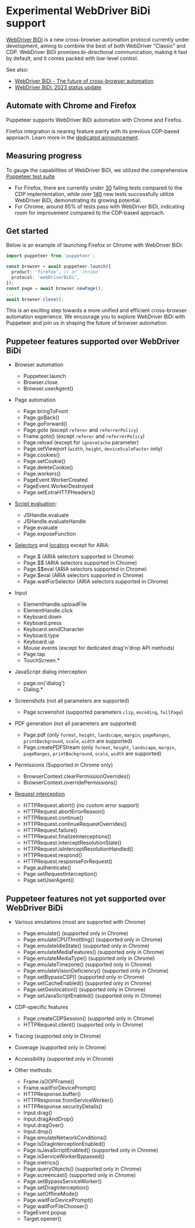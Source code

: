 # Experimental WebDriver BiDi support

[WebDriver BiDi](https://w3c.github.io/webdriver-bidi/) is a new cross-browser
automation protocol currently under development, aiming to combine the best of both WebDriver “Classic” and CDP. WebDriver BiDi promises bi-directional communication, making it fast by default, and it comes packed with low-level control.

See also:

- [WebDriver BiDi - The future of cross-browser automation](https://developer.chrome.com/articles/webdriver-bidi/)
- [WebDriver BiDi: 2023 status update](https://developer.chrome.com/blog/webdriver-bidi-2023/)

## Automate with Chrome and Firefox

Puppeteer supports WebDriver BiDi automation with Chrome and Firefox.

Firefox integration is nearing feature parity with its previous CDP-based approach. Learn more in the [dedicated announcement](https://hacks.mozilla.org/2023/12/puppeteer-webdriver-bidi/).

## Measuring progress

To gauge the capabilities of WebDriver BiDi, we utilized the comprehensive [Puppeteer test suite](https://puppeteer.github.io/ispuppeteerwebdriverbidiready/)

- For Firefox, there are currently under [30](https://puppeteer.github.io/ispuppeteerwebdriverbidiready/firefox-delta.json) failing tests compared to the CDP implementation, while over [140](https://puppeteer.github.io/ispuppeteerwebdriverbidiready/firefox-delta.json) new tests successfully utilize WebDriver BiDi, demonstrating its growing potential.
- For Chrome, around 85% of tests pass with WebDriver BiDi, indicating room for improvement compared to the CDP-based approach.

## Get started

Below is an example of launching Firefox or Chrome with WebDriver BiDi:

```ts
import puppeteer from 'puppeteer';

const browser = await puppeteer.launch({
  product: 'firefox', // or 'chrome'
  protocol: 'webDriverBiDi',
});
const page = await browser.newPage();
...
await browser.close();
```

This is an exciting step towards a more unified and efficient cross-browser automation experience. We encourage you to explore WebDriver BiDi with Puppeteer and join us in shaping the future of browser automation.

## Puppeteer features supported over WebDriver BiDi

- Browser automation

  - Puppeteer.launch
  - Browser.close
  - Browser.userAgent()

- Page automation

  - Page.bringToFront
  - Page.goBack()
  - Page.goForward()
  - Page.goto (except `referer` and `referrerPolicy`)
  - Frame.goto() (except `referer` and `referrerPolicy`)
  - Page.reload (except for `ignoreCache` parameter)
  - Page.setViewport (`width`, `height`, `deviceScaleFactor` only)
  - Page.cookies()
  - Page.setCookie()
  - Page.deleteCookie()
  - Page.workers()
  - PageEvent.WorkerCreated
  - PageEvent.WorkerDestroyed
  - Page.setExtraHTTPHeaders()

- [Script evaluation](https://pptr.dev/guides/evaluate-javascript):

  - JSHandle.evaluate
  - JSHandle.evaluateHandle
  - Page.evaluate
  - Page.exposeFunction

- [Selectors](https://pptr.dev/guides/query-selectors) and [locators](https://pptr.dev/guides/locators) except for ARIA:

  - Page.$ (ARIA selectors supported in Chrome)
  - Page.$$ (ARIA selectors supported in Chrome)
  - Page.$$eval (ARIA selectors supported in Chrome)
  - Page.$eval (ARIA selectors supported in Chrome)
  - Page.waitForSelector (ARIA selectors supported in Chrome)

- Input

  - ElementHandle.uploadFile
  - ElementHandle.click
  - Keyboard.down
  - Keyboard.press
  - Keyboard.sendCharacter
  - Keyboard.type
  - Keyboard.up
  - Mouse events (except for dedicated drag'n'drop API methods)
  - Page.tap
  - TouchScreen.\*

- JavaScript dialog interception

  - page.on('dialog')
  - Dialog.\*

- Screenshots (not all parameters are supported)

  - Page.screenshot (supported parameters `clip`, `encoding`, `fullPage`)

- PDF generation (not all parameters are supported)

  - Page.pdf (only `format`, `height`, `landscape`, `margin`, `pageRanges`, `printBackground`, `scale`, `width` are supported)
  - Page.createPDFStream (only `format`, `height`, `landscape`, `margin`, `pageRanges`, `printBackground`, `scale`, `width` are supported)

- Permissions (Supported in Chrome only)

  - BrowserContext.clearPermissionOverrides()
  - BrowserContext.overridePermissions()

- [Request interception](https://pptr.dev/guides/request-interception)
  - HTTPRequest.abort() (no custom error support)
  - HTTPRequest.abortErrorReason()
  - HTTPRequest.continue()
  - HTTPRequest.continueRequestOverrides()
  - HTTPRequest.failure()
  - HTTPRequest.finalizeInterceptions()
  - HTTPRequest.interceptResolutionState()
  - HTTPRequest.isInterceptResolutionHandled()
  - HTTPRequest.respond()
  - HTTPRequest.responseForRequest()
  - Page.authenticate()
  - Page.setRequestInterception()
  - Page.setUserAgent()

## Puppeteer features not yet supported over WebDriver BiDi

- Various emulations (most are supported with Chrome)

  - Page.emulate() (supported only in Chrome)
  - Page.emulateCPUThrottling() (supported only in Chrome)
  - Page.emulateIdleState() (supported only in Chrome)
  - Page.emulateMediaFeatures() (supported only in Chrome)
  - Page.emulateMediaType() (supported only in Chrome)
  - Page.emulateTimezone() (supported only in Chrome)
  - Page.emulateVisionDeficiency() (supported only in Chrome)
  - Page.setBypassCSP() (supported only in Chrome)
  - Page.setCacheEnabled() (supported only in Chrome)
  - Page.setGeolocation() (supported only in Chrome)
  - Page.setJavaScriptEnabled() (supported only in Chrome)

- CDP-specific features

  - Page.createCDPSession() (supported only in Chrome)
  - HTTPRequest.client() (supported only in Chrome)

- Tracing (supported only in Chrome)
- Coverage (supported only in Chrome)
- Accessibility (supported only in Chrome)

- Other methods:

  - Frame.isOOPFrame()
  - Frame.waitForDevicePrompt()
  - HTTPResponse.buffer()
  - HTTPResponse.fromServiceWorker()
  - HTTPResponse.securityDetails()
  - Input.drag()
  - Input.dragAndDrop()
  - Input.dragOver()
  - Input.drop()
  - Page.emulateNetworkConditions()
  - Page.isDragInterceptionEnabled()
  - Page.isJavaScriptEnabled() (supported only in Chrome)
  - Page.isServiceWorkerBypassed()
  - Page.metrics()
  - Page.queryObjects() (supported only in Chrome)
  - Page.screencast() (supported only in Chrome)
  - Page.setBypassServiceWorker()
  - Page.setDragInterception()
  - Page.setOfflineMode()
  - Page.waitForDevicePrompt()
  - Page.waitForFileChooser()
  - PageEvent.popup
  - Target.opener()

